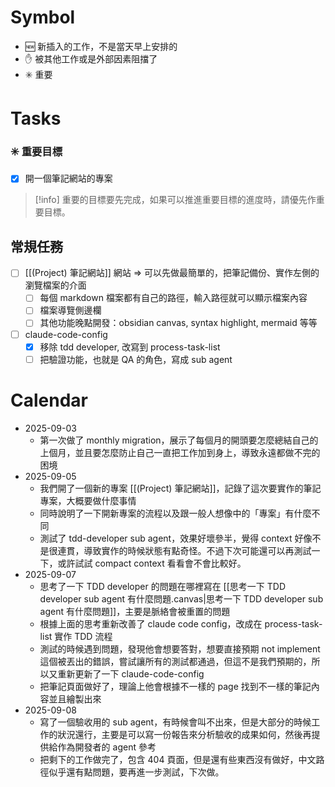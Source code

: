 # Symbol
- 🆕 新插入的工作，不是當天早上安排的
- ✋ 被其他工作或是外部因素阻擋了
- ✳️ 重要
# Tasks
### ✳️ 重要目標
- [x] 開一個筆記網站的專案

> [!info]
> 重要的目標要先完成，如果可以推進重要目標的進度時，請優先作重要目標。


## 常規任務
- [ ] [[(Project) 筆記網站]] 網站 => 可以先做最簡單的，把筆記備份、實作左側的瀏覽檔案的介面
	- [ ] 每個 markdown 檔案都有自己的路徑，輸入路徑就可以顯示檔案內容
	- [ ] 檔案導覽側邊欄
	- [ ] 其他功能晚點開發：obsidian canvas, syntax highlight, mermaid 等等
- [ ] claude-code-config
	- [x] 移除 tdd developer, 改寫到 process-task-list
	- [ ] 把驗證功能，也就是 QA 的角色，寫成 sub agent

# Calendar
- 2025-09-03
	- 第一次做了 monthly migration，展示了每個月的開頭要怎麼總結自己的上個月，並且要怎麼防止自己一直把工作加到身上，導致永遠都做不完的困境
- 2025-09-05
	- 我們開了一個新的專案 [[(Project) 筆記網站]]，記錄了這次要實作的筆記專案，大概要做什麼事情
	- 同時說明了一下開新專案的流程以及跟一般人想像中的「專案」有什麼不同
	- 測試了 tdd-developer sub agent，效果好壞參半，覺得 context 好像不是很連貫，導致實作的時候狀態有點奇怪。不過下次可能還可以再測試一下，或許試試 compact context 看看會不會比較好。
- 2025-09-07
	- 思考了一下 TDD developer 的問題在哪裡寫在 [[思考一下 TDD developer sub agent 有什麼問題.canvas|思考一下 TDD developer sub agent 有什麼問題]]，主要是脈絡會被重置的問題
	- 根據上面的思考重新改善了 claude code config，改成在 process-task-list 實作 TDD 流程
	- 測試的時候遇到問題，發現他會想要答對，想要直接預期 not implement 這個被丟出的錯誤，嘗試讓所有的測試都通過，但這不是我們預期的，所以又重新更新了一下 claude-code-config
	- 把筆記頁面做好了，理論上他會根據不一樣的 page 找到不一樣的筆記內容並且繪製出來
- 2025-09-08
	- 寫了一個驗收用的 sub agent，有時候會叫不出來，但是大部分的時候工作的狀況還行，主要是可以寫一份報告來分析驗收的成果如何，然後再提供給作為開發者的 agent 參考
	- 把剩下的工作做完了，包含 404 頁面，但是還有些東西沒有做好，中文路徑似乎還有點問題，要再進一步測試，下次做。
